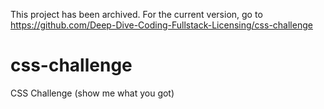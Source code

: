 This project has been archived.  For the current version, go to https://github.com/Deep-Dive-Coding-Fullstack-Licensing/css-challenge

# css-challenge
CSS Challenge (show me what you got)
